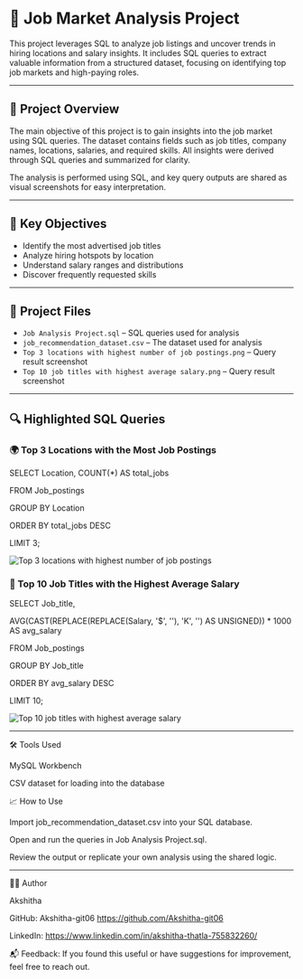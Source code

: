 # 💼 Job Market Analysis Project

This project leverages SQL to analyze job listings and uncover trends in hiring locations and salary insights. It includes SQL queries to extract valuable information from a structured dataset, focusing on identifying top job markets and high-paying roles.

---

## 📝 Project Overview

The main objective of this project is to gain insights into the job market using SQL queries. The dataset contains fields such as job titles, company names, locations, salaries, and required skills. All insights were derived through SQL queries and summarized for clarity.

The analysis is performed using SQL, and key query outputs are shared as visual screenshots for easy interpretation.

---

## 🎯 Key Objectives

- Identify the most advertised job titles
- Analyze hiring hotspots by location
- Understand salary ranges and distributions
- Discover frequently requested skills

---

## 📂 Project Files

- `Job Analysis Project.sql` – SQL queries used for analysis  
- `job_recommendation_dataset.csv` – The dataset used for analysis  
- `Top 3 locations with highest number of job postings.png` – Query result screenshot  
- `Top 10 job titles with highest average salary.png` – Query result screenshot  

---

## 🔍 Highlighted SQL Queries

### 🌍 Top 3 Locations with the Most Job Postings

SELECT Location, COUNT(*) AS total_jobs

FROM Job_postings

GROUP BY Location

ORDER BY total_jobs DESC

LIMIT 3;

![Top 3 locations with highest number of job postings](https://github.com/user-attachments/assets/ea5cab5a-da53-42e2-8418-e69c4fda14c9)


### 💸 Top 10 Job Titles with the Highest Average Salary

SELECT Job_title, 

AVG(CAST(REPLACE(REPLACE(Salary, '$', ''), 'K', '') AS UNSIGNED)) * 1000 AS avg_salary

FROM Job_postings

GROUP BY Job_title

ORDER BY avg_salary DESC

LIMIT 10;

![Top 10 job titles with highest average salary](https://github.com/user-attachments/assets/2a8efa9e-6dcf-4835-9d49-1fce4206dedf)

---

🛠️ Tools Used

MySQL Workbench

CSV dataset for loading into the database

📈 How to Use

Import job_recommendation_dataset.csv into your SQL database.

Open and run the queries in Job Analysis Project.sql.

Review the output or replicate your own analysis using the shared logic.

---

🙋‍♀️ Author

Akshitha

GitHub: Akshitha-git06 https://github.com/Akshitha-git06

LinkedIn: https://www.linkedin.com/in/akshitha-thatla-755832260/

📬 Feedback: 
If you found this useful or have suggestions for improvement, feel free to reach out.
